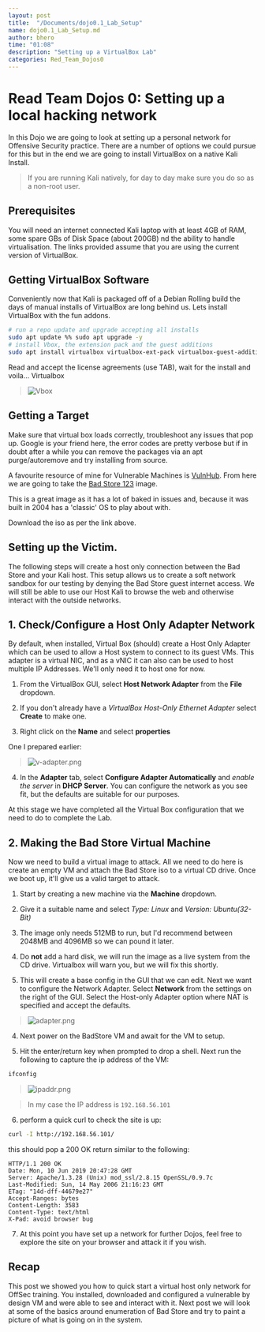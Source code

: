 ```yaml
---
layout: post
title:  "/Documents/dojo0.1_Lab_Setup"
name: dojo0.1_Lab_Setup.md
author: bhero
time: "01:08"
description: "Setting up a VirtualBox Lab"
categories: Red_Team_Dojos0
---
```


# Read Team Dojos 0: Setting up a local hacking network

In this Dojo we are going to look at setting up a personal network for Offensive Security practice.
There are a number of options we could pursue for this but in the end we are going to install VirtualBox on a native Kali Install.

> If you are running Kali natively, for day to day make sure you do so as a non-root user.

## Prerequisites

You will need an internet connected Kali laptop with at least 4GB of RAM, some spare GBs of Disk Space (about 200GB) nd the ability to handle virtualisation. The links provided assume that you are using the current version of VirtualBox.


## Getting VirtualBox Software

Conveniently now that Kali is packaged off of a Debian Rolling build the days of manual installs of VirtualBox are long behind us. Lets install VirtualBox with the fun addons.

``` bash
# run a repo update and upgrade accepting all installs
sudo apt update %% sudo apt upgrade -y
# install Vbox, the extension pack and the guest additions
sudo apt install virtualbox virtualbox-ext-pack virtualbox-guest-additions-iso -y

```
Read and accept the license agreements (use TAB), wait for the install and voila... Virtualbox

> ![Vbox](/assets/images/Lab-Setup/vbox.jpg)

## Getting a Target

Make sure that virtual box loads correctly, troubleshoot any issues that pop up.
Google is your friend here, the error codes are pretty verbose but if in doubt after a while you can remove the packages via an apt purge/autoremove and try installing from source.

A favourite resource of mine for Vulnerable Machines is [VulnHub](https://www.vulnhub.com/). From here we are going to take the [Bad Store 123](https://www.vulnhub.com/entry/badstore-123,41/) image.

This is a great image as it has a lot of baked in issues and, because it was built in 2004 has a 'classic' OS to play about with.

Download the iso as per the link above.

## Setting up the Victim.
The following steps will create a host only connection between the Bad Store and your Kali host.
This setup allows us to create a soft network sandbox for our testing by denying the Bad Store guest internet access. We will still be able to use our Host Kali to browse the web and otherwise interact with the outside networks. 

## 1. Check/Configure a Host Only Adapter Network

By default, when installed, Virtual Box (should) create a Host Only Adapter which can be used to allow a Host system to connect to its guest VMs. This adapter is a virtual NIC, and as a vNIC it can also can be used to host multiple IP Addresses. We'll only need it to host one for now.

1. From the VirtualBox GUI, select __Host Network Adapter__ from the __File__ dropdown.

2. If you don't already have a _VirtualBox Host-Only Ethernet Adapter_ select __Create__ to make one.

3. Right click on the __Name__ and select __properties__

One I prepared earlier:
> ![v-adapter.png](/assets/images/Lab-Setup/host_only.png)

4. In the __Adapter__ tab, select __Configure Adapter Automatically__ and _enable the server_ in __DHCP Server__. You can configure the network as you see fit, but the defaults are suitable for our purposes.

At this stage we have completed all the Virtual Box configuration that we need to do to complete the Lab.

## 2. Making the Bad Store Virtual Machine

Now we need to build a virtual image to attack. All we need to do here is create an empty VM and attach the Bad Store iso to a virtual CD drive. Once we boot up, it'll give us a valid target to attack.

1. Start by creating a new machine via the __Machine__ dropdown.

2. Give it a suitable name and select _Type: Linux_ and _Version: Ubuntu(32-Bit)_

1. The image only needs 512MB to run, but I'd recommend between 2048MB and 4096MB so we can pound it later.

2. Do __not__ add a hard disk, we will run the image as a live system from the CD drive. Virtualbox will warn you, but we will fix this shortly.

3. This will create a base config in the GUI that we can edit. Next we want to configure the Network Adapter. Select __Network__ from the settings on the right of the GUI. Select the Host-only Adapter option where NAT is specified and accept the defaults.

> ![adapter.png](/assets/images/Lab-Setup/adapter.png)

4. Next power on the BadStore VM and await for the VM to setup.

5. Hit the enter/return key when prompted to drop a shell. Next run the following to capture the ip address of the VM:

``` bash
ifconfig
```

> ![ipaddr.png](/assets/images/Lab-Setup/ipaddr.png)

> In my case the IP address is ```192.168.56.101```

6. perform a quick curl to check the site is up:

```bash
curl -I http://192.168.56.101/
```

this should  pop a 200 OK return similar to the following:

```
HTTP/1.1 200 OK
Date: Mon, 10 Jun 2019 20:47:28 GMT
Server: Apache/1.3.28 (Unix) mod_ssl/2.8.15 OpenSSL/0.9.7c
Last-Modified: Sun, 14 May 2006 21:16:23 GMT
ETag: "14d-dff-44679e27"
Accept-Ranges: bytes
Content-Length: 3583
Content-Type: text/html
X-Pad: avoid browser bug
```

7. At this point you have set up a network for further Dojos, feel free to explore the site on your browser and attack it if you wish.

## Recap

This post we showed you how to quick start a virtual host only network for OffSec training.
You installed, downloaded and configured a vulnerable by design VM and were able to see and interact with it. Next post we will look at some of the basics around enumeration of Bad Store and try to paint a picture of what is going on in the system.


